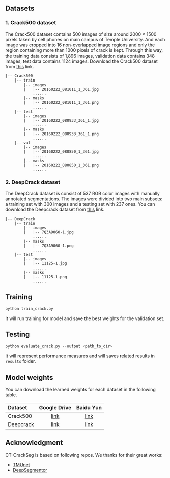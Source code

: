 

## Datasets

### 1. Crack500 dataset
The Crack500 dataset contains 500 images of size around 2000 × 1500 pixels taken by cell phones on main campus of Temple University. And each image was cropped into 16 non-overlapped image regions and only the region containing more than 1000 pixels of crack is kept. Through this way, the training data consists of 1,896 images, validation data contains 348 images, test data contains 1124 images. Download the Crack500 dataset from [this](https://github.com/fyangneil/pavement-crack-detection) link.
```
|-- Crack500
    |-- train
        |-- images
        |   |-- 20160222_081011_1_361.jpg
            ......
        |-- masks
        |   |-- 20160222_081011_1_361.png
            ......
    |-- test
        |-- images
        |   |-- 20160222_080933_361_1.jpg
            ......
        |-- masks
        |   |-- 20160222_080933_361_1.png
            ......
    |-- val
        |-- images
        |   |-- 20160222_080850_1_361.jpg
            ......
        |-- masks
        |   |-- 20160222_080850_1_361.png
            ......
```

### 2. DeepCrack dataset
The DeepCrack dataset is consist of 537 RGB color images with manually annotated segmentations. The images were divided into two main subsets: a training set with 300 images and a testing set with 237 ones. You can download the Deepcrack dataset from [this](https://github.com/yhlleo/DeepCrack) link.
```
|-- DeepCrack
    |-- train
        |-- images
        |   |-- 7Q3A9060-1.jpg
            ......
        |-- masks
        |   |-- 7Q3A9060-1.png
            ......
    |-- test
        |-- images
        |   |-- 11125-1.jpg
            ......
        |-- masks
        |   |-- 11125-1.png
            ......
```

## Training
```python
python train_crack.py
```
It will run training for model and save the best weights for the validation set.

## Testing
```python
python evaluate_crack.py --output <path_to_dir>
```
It will represent performance measures and will saves related results in `results` folder.


## Model weights
You can download the learned weights for each dataset in the following table.

|Dataset|Google Drive|Baidu Yun|
|:----|:----:|:----:|
|Crack500 |[link](https://drive.google.com/drive/folders/1QACf6O9TmtEVfqQeNldZJoG5UTAg27uQ?usp=share_link)|[link](https://pan.baidu.com/s/13nG4HepvFDTqUDlOUbH3Zw?pwd=e9b9)|
|Deepcrack |[link](https://drive.google.com/drive/folders/1QACf6O9TmtEVfqQeNldZJoG5UTAg27uQ?usp=share_link)|[link](https://pan.baidu.com/s/13nG4HepvFDTqUDlOUbH3Zw?pwd=e9b9)|

## Acknowledgment
CT-CrackSeg is based on following repos. We thanks for their great works:<br/>
- [TMUnet](https://github.com/rezazad68/TMUnet)<br/>
- [DeepSegmentor](https://github.com/yhlleo/DeepSegmentor)<br/>

```
